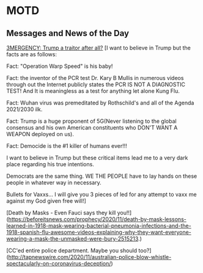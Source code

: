# MOTD
## Messages and News of the Day


[3MERGENCY: Trump a traitor after all?](http://beforeitsnews.com/prophecy/2020/11/richiefromboston-11192020-all-americans-must-get-covid-shot-in-first-24-hours-the-clock-is-ticking-2515702.html)
[I want to believe in Trump but the facts are as follows:

Fact: "Operation Warp Speed" is his baby! 

Fact: the inventor of the PCR test Dr. Kary B Mullis in numerous videos through out the Internet publicly states the PCR IS NOT A DIAGNOSTIC TEST! And It is meaningless as a test for anything let alone Kung Flu. 

Fact: Wuhan virus was premeditated by Rothschild's and all of the Agenda 2021/2030 ilk. 

Fact: Trump is a huge proponent of 5G(Never listening to the global  consensus and his own American constituents who DON'T WANT A WEAPON deployed on us).

Fact: Democide is the #1 killer of humans ever!!!

I want to believe in Trump but these critical items lead me to a very dark place regarding his true intentions. 

Democrats are the same thing. WE THE PEOPLE have to lay hands on these people in whatever way in necessary. 

Bullets for Vaxxs... I will give you 3 pieces of led for any attempt to vaxx me against my God given free will!]


[Death by Masks - Even Fauci says they kill you!!] (https://beforeitsnews.com/prophecy/2020/11/death-by-mask-lessons-learned-in-1918-mask-wearing-bacterial-pneumonia-infections-and-the-1918-spanish-flu-awesome-videos-explaining-why-they-want-everyone-wearing-a-mask-the-unmasked-were-bury-2515213.)

[CC'ed entire police department. Maybe you should too?] (http://tapnewswire.com/2020/11/australian-police-blow-whistle-spectacularly-on-coronavirus-deception/)

